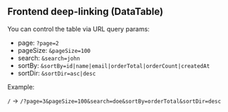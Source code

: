 ## Frontend deep-linking (DataTable)

You can control the table via URL query params:

- page: `?page=2`
- pageSize: `&pageSize=100`
- search: `&search=john`
- sortBy: `&sortBy=id|name|email|orderTotal|orderCount|createdAt`
- sortDir: `&sortDir=asc|desc`

Example:

`/` → `/?page=3&pageSize=100&search=doe&sortBy=orderTotal&sortDir=desc`

